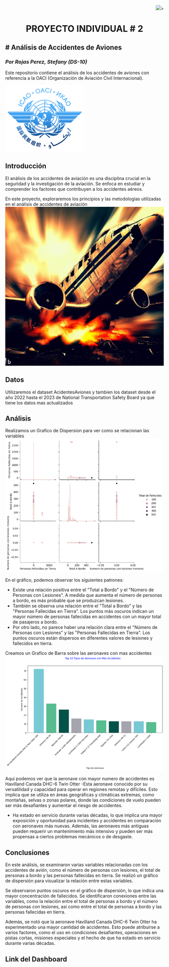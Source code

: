 <p align=right><img src=https://th.bing.com/th/id/OIP.CUqEPGqSzaHYWS3lfwSqJwHaHa? height=40>><p>

# <h1 align=center> **PROYECTO INDIVIDUAL # 2**</h1>

## **# Análisis de Accidentes de Aviones** 
### *Por Rojas Perez, Stefany (DS-10)*



Este repositorio contiene el análisis de los accidentes de aviones con referencia a la OACI (Organización de Aviación Civil Internacional).

![logo de OACI](oaci_logo.png)

## Introducción
El análisis de los accidentes de aviación es una disciplina crucial en la seguridad y la investigación de la aviación. Se enfoca en estudiar y comprender los factores que contribuyen a los accidentes aéreos.

En este proyecto, exploraremos los principios y las metodologías utilizadas en el análisis de accidentes de aviación
![Accidentes de Aviones](_src\accidente_avion.jpeg)
## Datos

Utilizaremos el dataset AcidentesAviones y tambien los dataset desde el año 2022 hasta el 2023 de National Transportation Safety Board ya que tiene los datos mas actualizados 

## Análisis

Realizamos un Grafico de Dispersion para ver como se relacionan las variables 
![Dispersion](output.png)

En el gráfico, podemos observar los siguientes patrones:

- Existe una relación positiva entre el "Total a Bordo" y el "Número de Personas con Lesiones". A medida que aumenta el número de personas a bordo, es más probable que se produzcan lesiones.
- También se observa una relación entre el "Total a Bordo" y las "Personas Fallecidas en Tierra". Los puntos más oscuros indican un mayor número de personas fallecidas en accidentes con un mayor total de pasajeros a bordo.
- Por otro lado, no parece haber una relación clara entre el "Número de Personas con Lesiones" y las "Personas Fallecidas en Tierra". Los puntos oscuros están dispersos en diferentes valores de lesiones y fallecidos en tierra.

Creamos un Grafico de Barra sobre las aeronaves con mas accidentes 
![Dispersion](output2.png)

Aqui podemos ver que la aeronave con mayor numero de accidentes es Havilland Canada DHC-6 Twin Otter
-Esta aeronave conocido por su versatilidad y capacidad para operar en regiones remotas y difíciles. Esto implica que se utiliza en áreas geográficas y climáticas extremas, como montañas, selvas o zonas polares, donde las condiciones de vuelo pueden ser más desafiantes y aumentar el riesgo de accidentes.

- Ha estado en servicio durante varias décadas, lo que implica una mayor exposición y oportunidad para incidentes y accidentes en comparación con aeronaves más nuevas. Además, las aeronaves más antiguas pueden requerir un mantenimiento más intensivo y pueden ser más propensas a ciertos problemas mecánicos o de desgaste.


## Conclusiones

En este análisis, se examinaron varias variables relacionadas con los accidentes de avión, como el número de personas con lesiones, el total de personas a bordo y las personas fallecidas en tierra. Se realizó un gráfico de dispersión para visualizar la relación entre estas variables.

Se observaron puntos oscuros en el gráfico de dispersión, lo que indica una mayor concentración de fallecidos. Se identificaron conexiones entre las variables, como la relación entre el total de personas a bordo y el número de personas con lesiones, así como entre el total de personas a bordo y las personas fallecidas en tierra.

Además, se notó que la aeronave Havilland Canada DHC-6 Twin Otter ha experimentado una mayor cantidad de accidentes. Esto puede atribuirse a varios factores, como el uso en condiciones desafiantes, operaciones en pistas cortas, misiones especiales y el hecho de que ha estado en servicio durante varias décadas.

## Link del Dashboard



